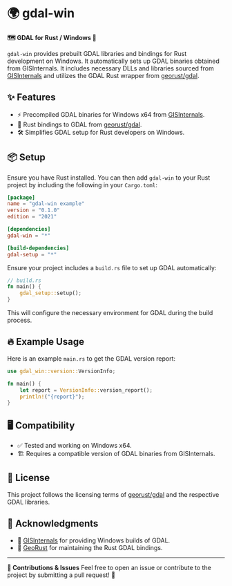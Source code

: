 # 🌍 gdal-win

**🗺️ GDAL for Rust / Windows 🎯**

`gdal-win` provides prebuilt GDAL libraries and bindings for Rust development on Windows. It automatically sets up GDAL binaries obtained from GISInternals. It includes necessary DLLs and libraries sourced from [GISInternals](https://www.gisinternals.com) and utilizes the GDAL Rust wrapper from [georust/gdal](https://github.com/georust/gdal).

## ✨ Features

- ⚡ Precompiled GDAL binaries for Windows x64 from [GISInternals](https://www.gisinternals.com).
- 🦀 Rust bindings to GDAL from [georust/gdal](https://github.com/georust/gdal).
- 🛠️ Simplifies GDAL setup for Rust developers on Windows.

## 📦 Setup

Ensure you have Rust installed. You can then add `gdal-win` to your Rust project by including the following in your `Cargo.toml`:

```toml
[package]
name = "gdal-win example"
version = "0.1.0"
edition = "2021"

[dependencies]
gdal-win = "*"

[build-dependencies]
gdal-setup = "*"
```

Ensure your project includes a `build.rs` file to set up GDAL automatically:

```rust
// build.rs
fn main() {
    gdal_setup::setup();
}
```

This will configure the necessary environment for GDAL during the build process.

## 🔥 Example Usage

Here is an example `main.rs` to get the GDAL version report:

```rust
use gdal_win::version::VersionInfo;

fn main() {
    let report = VersionInfo::version_report();
    println!("{report}");
}
```

## 🖥️ Compatibility

- ✅ Tested and working on Windows x64.
- 🏗️ Requires a compatible version of GDAL binaries from GISInternals.

## 📜 License

This project follows the licensing terms of [georust/gdal](https://github.com/georust/gdal) and the respective GDAL libraries.

## 💖 Acknowledgments

- 🎉 [GISInternals](https://www.gisinternals.com) for providing Windows builds of GDAL.
- 🦀 [GeoRust](https://github.com/georust) for maintaining the Rust GDAL bindings.

---

**🤝 Contributions & Issues**
Feel free to open an issue or contribute to the project by submitting a pull request! 🚀

